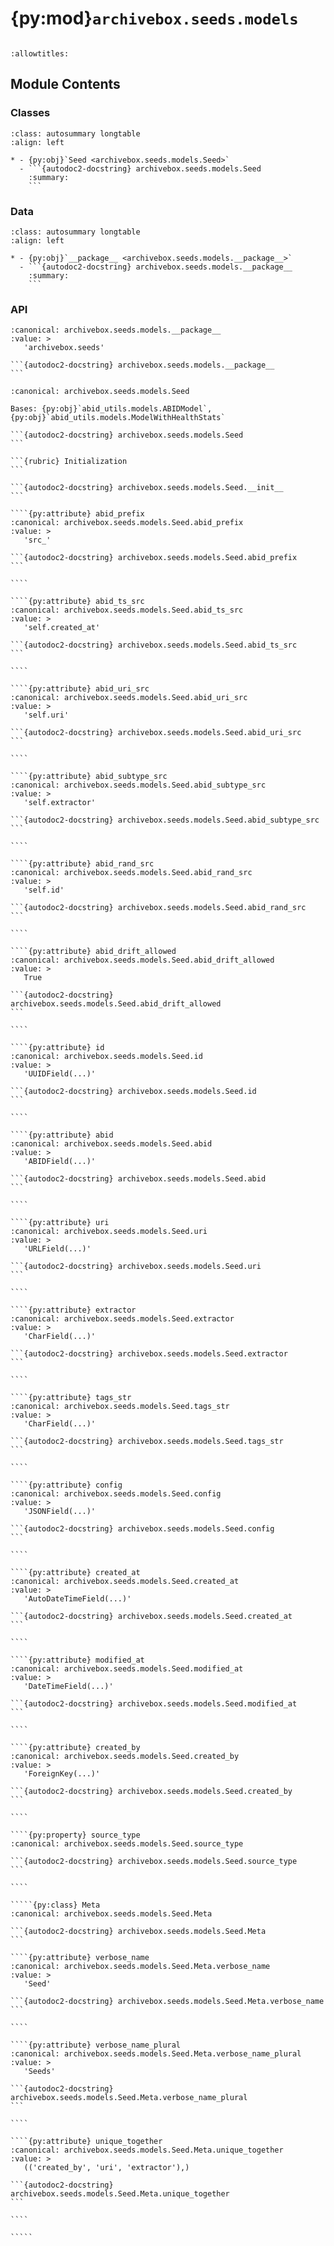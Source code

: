 # {py:mod}`archivebox.seeds.models`

```{py:module} archivebox.seeds.models
```

```{autodoc2-docstring} archivebox.seeds.models
:allowtitles:
```

## Module Contents

### Classes

````{list-table}
:class: autosummary longtable
:align: left

* - {py:obj}`Seed <archivebox.seeds.models.Seed>`
  - ```{autodoc2-docstring} archivebox.seeds.models.Seed
    :summary:
    ```
````

### Data

````{list-table}
:class: autosummary longtable
:align: left

* - {py:obj}`__package__ <archivebox.seeds.models.__package__>`
  - ```{autodoc2-docstring} archivebox.seeds.models.__package__
    :summary:
    ```
````

### API

````{py:data} __package__
:canonical: archivebox.seeds.models.__package__
:value: >
   'archivebox.seeds'

```{autodoc2-docstring} archivebox.seeds.models.__package__
```

````

``````{py:class} Seed(*args: typing.Any, **kwargs: typing.Any)
:canonical: archivebox.seeds.models.Seed

Bases: {py:obj}`abid_utils.models.ABIDModel`, {py:obj}`abid_utils.models.ModelWithHealthStats`

```{autodoc2-docstring} archivebox.seeds.models.Seed
```

```{rubric} Initialization
```

```{autodoc2-docstring} archivebox.seeds.models.Seed.__init__
```

````{py:attribute} abid_prefix
:canonical: archivebox.seeds.models.Seed.abid_prefix
:value: >
   'src_'

```{autodoc2-docstring} archivebox.seeds.models.Seed.abid_prefix
```

````

````{py:attribute} abid_ts_src
:canonical: archivebox.seeds.models.Seed.abid_ts_src
:value: >
   'self.created_at'

```{autodoc2-docstring} archivebox.seeds.models.Seed.abid_ts_src
```

````

````{py:attribute} abid_uri_src
:canonical: archivebox.seeds.models.Seed.abid_uri_src
:value: >
   'self.uri'

```{autodoc2-docstring} archivebox.seeds.models.Seed.abid_uri_src
```

````

````{py:attribute} abid_subtype_src
:canonical: archivebox.seeds.models.Seed.abid_subtype_src
:value: >
   'self.extractor'

```{autodoc2-docstring} archivebox.seeds.models.Seed.abid_subtype_src
```

````

````{py:attribute} abid_rand_src
:canonical: archivebox.seeds.models.Seed.abid_rand_src
:value: >
   'self.id'

```{autodoc2-docstring} archivebox.seeds.models.Seed.abid_rand_src
```

````

````{py:attribute} abid_drift_allowed
:canonical: archivebox.seeds.models.Seed.abid_drift_allowed
:value: >
   True

```{autodoc2-docstring} archivebox.seeds.models.Seed.abid_drift_allowed
```

````

````{py:attribute} id
:canonical: archivebox.seeds.models.Seed.id
:value: >
   'UUIDField(...)'

```{autodoc2-docstring} archivebox.seeds.models.Seed.id
```

````

````{py:attribute} abid
:canonical: archivebox.seeds.models.Seed.abid
:value: >
   'ABIDField(...)'

```{autodoc2-docstring} archivebox.seeds.models.Seed.abid
```

````

````{py:attribute} uri
:canonical: archivebox.seeds.models.Seed.uri
:value: >
   'URLField(...)'

```{autodoc2-docstring} archivebox.seeds.models.Seed.uri
```

````

````{py:attribute} extractor
:canonical: archivebox.seeds.models.Seed.extractor
:value: >
   'CharField(...)'

```{autodoc2-docstring} archivebox.seeds.models.Seed.extractor
```

````

````{py:attribute} tags_str
:canonical: archivebox.seeds.models.Seed.tags_str
:value: >
   'CharField(...)'

```{autodoc2-docstring} archivebox.seeds.models.Seed.tags_str
```

````

````{py:attribute} config
:canonical: archivebox.seeds.models.Seed.config
:value: >
   'JSONField(...)'

```{autodoc2-docstring} archivebox.seeds.models.Seed.config
```

````

````{py:attribute} created_at
:canonical: archivebox.seeds.models.Seed.created_at
:value: >
   'AutoDateTimeField(...)'

```{autodoc2-docstring} archivebox.seeds.models.Seed.created_at
```

````

````{py:attribute} modified_at
:canonical: archivebox.seeds.models.Seed.modified_at
:value: >
   'DateTimeField(...)'

```{autodoc2-docstring} archivebox.seeds.models.Seed.modified_at
```

````

````{py:attribute} created_by
:canonical: archivebox.seeds.models.Seed.created_by
:value: >
   'ForeignKey(...)'

```{autodoc2-docstring} archivebox.seeds.models.Seed.created_by
```

````

````{py:property} source_type
:canonical: archivebox.seeds.models.Seed.source_type

```{autodoc2-docstring} archivebox.seeds.models.Seed.source_type
```

````

`````{py:class} Meta
:canonical: archivebox.seeds.models.Seed.Meta

```{autodoc2-docstring} archivebox.seeds.models.Seed.Meta
```

````{py:attribute} verbose_name
:canonical: archivebox.seeds.models.Seed.Meta.verbose_name
:value: >
   'Seed'

```{autodoc2-docstring} archivebox.seeds.models.Seed.Meta.verbose_name
```

````

````{py:attribute} verbose_name_plural
:canonical: archivebox.seeds.models.Seed.Meta.verbose_name_plural
:value: >
   'Seeds'

```{autodoc2-docstring} archivebox.seeds.models.Seed.Meta.verbose_name_plural
```

````

````{py:attribute} unique_together
:canonical: archivebox.seeds.models.Seed.Meta.unique_together
:value: >
   (('created_by', 'uri', 'extractor'),)

```{autodoc2-docstring} archivebox.seeds.models.Seed.Meta.unique_together
```

````

`````

``````
